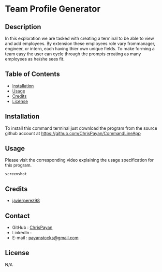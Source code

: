 
# Team Profile Generator
## Description
In this exploration we are tasked with creating a terminal to be able to view and add employees. By extension these employees role vary frommanager, engineer, or intern, each having thier own unique fields. To make forming a team easy the user can cycle through the prompts creating as many employees as he/she sees fit. 

## Table of Contents
- [Installation](#installation)
- [Usage](#usage)
- [Credits](#credits)
- [License](#license)
## Installation
To install this command terminal just download the program from the source github account at https://github.com/ChrisPayan/CommandLineApp
## Usage
Please visit the corresponding video explaining the usage specification for this program.

    screenshot

## Credits

- [javierperez98](https://github.com/javierperez98)

## Contact
* GitHub : [ChrisPayan](https://github.com/ChrisPayan)
* LinkedIn : 
* E-mail : [payanstocks@gmail.com](payanstocks@gmail.com)

## License
N/A
